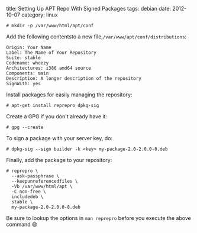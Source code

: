 title: Setting Up APT Repo With Signed Packages
tags: debian
date:    2012-10-07
category: linux

    # mkdir -p /var/www/html/apt/conf

Add the following contentsto a new
file,```/var/www/apt/conf/distributions```:

    Origin: Your Name
    Label: The Name of Your Repository
    Suite: stable
    Codename: wheezy
    Architectures: i386 amd64 source
    Components: main
    Description: A longer description of the repository
    SignWith: yes


Install packages for easily managing the repository:

    # apt-get install reprepro dpkg-sig


Create a GPG if you don't already have it:

    # gpg --create


To sign a package with your server key, do:

```
# dpkg-sig --sign builder -k <key> my-package-2.0-2.0.0-8.deb
```

Finally, add the package to your repository:

```
# reprepro \
  --ask-passphrase \
  --keepunreferencedfiles \
  -Vb /var/www/html/apt \
  -C non-free \
  includedeb \
  stable \
  my-package-2.0-2.0.0-8.deb
```

Be sure to lookup the options in `man reprepro` before you execute the
above command 😄

